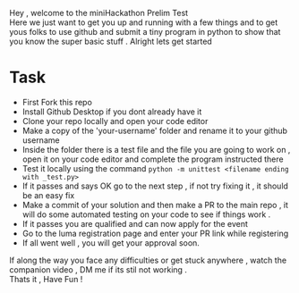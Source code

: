 Hey , welcome to the miniHackathon Prelim Test  
Here we just want to get you up and running with a few things and to get yous folks to use github and submit a tiny program in python to show that you know the super basic stuff . Alright lets get started  

# Task
- First Fork this repo  
- Install Github Desktop if you dont already have it  
- Clone your repo locally and open your code editor  
- Make a copy of the 'your-username' folder and rename it to your github username  
- Inside the folder there is a test file and the file you are going to work on , open it on your code editor and complete the program instructed there
- Test it locally using the command `python -m unittest <filename ending with _test.py>`
- If it passes and says OK go to the next step , if not try fixing it , it should be an easy fix  
- Make a commit of your solution and then make a PR to the main repo , it will do some automated testing on your code to see if things work .
- If it passes you are qualified and can now apply for the event  
- Go to the luma registration page and enter your PR link while registering
- If all went well , you will get your approval soon.
  
If along the way you face any difficulties or get stuck anywhere , watch the companion video , DM me if its stil not working .  
Thats it , Have Fun !
